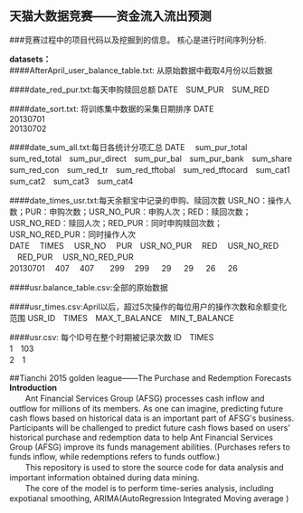 ## 天猫大数据竞赛——资金流入流出预测
###竞赛过程中的项目代码以及挖掘到的信息。
核心是进行时间序列分析.<br>


**datasets：**<br>
####AfterApril_user_balance_table.txt: 从原始数据中截取4月份以后数据

####date_red_pur.txt:每天申购赎回总额
DATE　SUM_PUR　SUM_RED

####date_sort.txt: 将训练集中数据的采集日期排序
DATE<br>
20130701<br>
20130702<br>

####date_sum_all.txt:每日各统计分项汇总
DATE　 sum_pur_total　sum_red_total　sum_pur_direct　sum_pur_bal　sum_pur_bank　sum_share　sum_red_con　sum_red_tr　sum_red_tftobal　sum_red_tftocard　sum_cat1　sum_cat2　sum_cat3　sum_cat4 

####date_times_usr.txt:每天余额宝中记录的申购、赎回次数
USR_NO：操作人数；PUR：申购次数；USR_NO_PUR：申购人次；RED：赎回次数；USR_NO_RED：赎回人次；RED_PUR：同时申购赎回次数；USR_NO_RED_PUR：同时操作人次<br>
DATE　 TIMES　 USR_NO　 PUR　USR_NO_PUR 　RED　 USR_NO_RED 　RED_PUR 　USR_NO_RED_PUR<br>
20130701 　407 　407　　299   　299 　    29 　     29 　       26 　         26<br>

####usr.balance_table.csv:全部的原始数据

####usr_times.csv:April以后，超过5次操作的每位用户的操作次数和余额变化范围
USR_ID　TIMES　MAX_T_BALANCE　MIN_T_BALANCE<br>

####usr.csv: 每个ID号在整个时期被记录次数
ID　TIMES<br>
1　103<br>
2　1<br>


##Tianchi 2015 golden league——The Purchase and Redemption Forecasts
**Introduction**<br>
　　Ant Financial Services Group (AFSG) processes cash inflow and outflow for millions of its members. As one can imagine, predicting future cash flows based on historical data is an important part of AFSG's business. Participants will be challenged to predict future cash flows based on users' historical purchase and redemption data to help Ant Financial Services Group (AFSG) improve its funds management abilities. (Purchases refers to funds inflow, while redemptions refers to funds outflow.)<br>
　　This repository is used to store the source code for data analysis and important information obtained during data mining.<br>
　　The core of the model is to perform time-series analysis, including expotianal smoothing, ARIMA(AutoRegression Integrated Moving average )
　　
